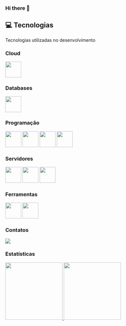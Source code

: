 ### Hi there 👋

<!--
**murilopz/murilopz** is a ✨ _special_ ✨ repository because its `README.md` (this file) appears on your GitHub profile.

Here are some ideas to get you started:

- 🔭 I’m currently working on ...
- 🌱 I’m currently learning ...
- 👯 I’m looking to collaborate on ...
- 🤔 I’m looking for help with ...
- 💬 Ask me about ...
- 📫 How to reach me: ...
- 😄 Pronouns: ...
- ⚡ Fun fact: ...
-->

## :computer: Tecnologias

Tecnologias utilizadas no desenvolvimento

### Cloud

<img src="https://cdn.jsdelivr.net/gh/devicons/devicon/icons/amazonwebservices/amazonwebservices-original.svg" width="50" height="50"/>

### Databases

<img src="https://cdn.jsdelivr.net/gh/devicons/devicon/icons/mysql/mysql-original.svg" width="50" height="50" />

### Programação

<img src="https://cdn.jsdelivr.net/gh/devicons/devicon/icons/html5/html5-original.svg" width="50" height="50"/> <img src="https://cdn.jsdelivr.net/gh/devicons/devicon/icons/php/php-original.svg" width="50" height="50"/> <img src="https://cdn.jsdelivr.net/gh/devicons/devicon/icons/javascript/javascript-original.svg" width="50" height="50"/> <img src="https://cdn.jsdelivr.net/gh/devicons/devicon/icons/bootstrap/bootstrap-original.svg" width="50" height="50"/>

### Servidores

<img src="https://cdn.jsdelivr.net/gh/devicons/devicon/icons/linux/linux-original.svg" width="50" height="50" /> <img src="https://cdn.jsdelivr.net/gh/devicons/devicon/icons/debian/debian-original.svg" width="50" height="50" /> <img src="https://cdn.jsdelivr.net/gh/devicons/devicon/icons/apache/apache-original.svg" width="50" height="50" />

### Ferramentas

<img src="https://cdn.jsdelivr.net/gh/devicons/devicon/icons/git/git-original.svg" width="50" height="50"/> <img src="https://cdn.jsdelivr.net/gh/devicons/devicon/icons/github/github-original.svg" width="50" height="50" />  

          

### Contatos

<a href = "mailto:contato@doth.com.br"><img src="https://img.shields.io/badge/Gmail-D14836?style=for-the-badge&logo=gmail&logoColor=white" target="_blank"></a>

### Estatísticas

<div>
<a href="https://github.com/seu-usuário-aqui">
<img height="180em" src="https://github-readme-stats.vercel.app/api/top-langs/?username=murilopz&layout=compact&langs_count=7&theme=dracula"/>
<img height="180em" src="https://github-readme-stats.vercel.app/api?username=murilopz&show_icons=true&theme=dracula&include_all_commits=true&count_private=true"/>
</div>
  
